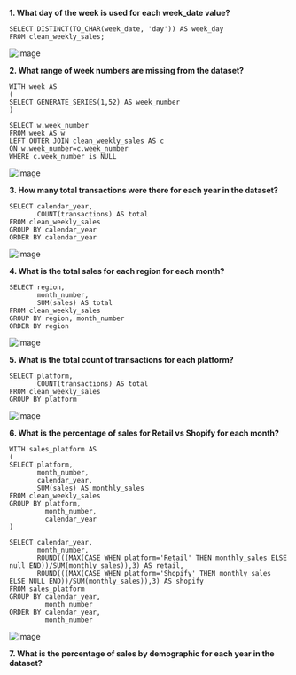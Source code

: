 __1. What day of the week is used for each week_date value?__
```
SELECT DISTINCT(TO_CHAR(week_date, 'day')) AS week_day 
FROM clean_weekly_sales;
```
![image](https://user-images.githubusercontent.com/89729029/135710988-38251f7e-04de-42e1-8f4e-07ea5e075b07.png)

__2. What range of week numbers are missing from the dataset?__
```
WITH week AS
(
SELECT GENERATE_SERIES(1,52) AS week_number
)

SELECT w.week_number
FROM week AS w
LEFT OUTER JOIN clean_weekly_sales AS c
ON w.week_number=c.week_number
WHERE c.week_number is NULL
```
![image](https://user-images.githubusercontent.com/89729029/135711310-d2a54af3-7676-4cc9-8a84-676dac184adc.png)

__3. How many total transactions were there for each year in the dataset?__
```
SELECT calendar_year, 
       COUNT(transactions) AS total
FROM clean_weekly_sales
GROUP BY calendar_year
ORDER BY calendar_year
```
![image](https://user-images.githubusercontent.com/89729029/135711398-8cd9fceb-28ae-4571-8e09-57ebd35eb8da.png)

__4. What is the total sales for each region for each month?__
```
SELECT region, 
       month_number, 
       SUM(sales) AS total
FROM clean_weekly_sales
GROUP BY region, month_number
ORDER BY region
```
![image](https://user-images.githubusercontent.com/89729029/135711515-abb4295d-c2e7-4976-82fc-8d401666b7c1.png)

__5. What is the total count of transactions for each platform?__
```
SELECT platform, 
       COUNT(transactions) AS total
FROM clean_weekly_sales
GROUP BY platform
```
![image](https://user-images.githubusercontent.com/89729029/135711596-b9f9cf81-b1ad-40a1-acd0-d79c12fe25b4.png)

__6. What is the percentage of sales for Retail vs Shopify for each month?__
```
WITH sales_platform AS 
(
SELECT platform, 
       month_number, 
       calendar_year, 
       SUM(sales) AS monthly_sales
FROM clean_weekly_sales
GROUP BY platform, 
         month_number, 
         calendar_year
)

SELECT calendar_year, 
       month_number, 
       ROUND(((MAX(CASE WHEN platform='Retail' THEN monthly_sales ELSE null END))/SUM(monthly_sales)),3) AS retail, 
       ROUND(((MAX(CASE WHEN platform='Shopify' THEN monthly_sales ELSE NULL END))/SUM(monthly_sales)),3) AS shopify
FROM sales_platform
GROUP BY calendar_year, 
         month_number
ORDER BY calendar_year, 
         month_number
```
![image](https://user-images.githubusercontent.com/89729029/135712809-7fa5e834-5dcd-4e8a-bb4b-59305653cb4e.png)

__7. What is the percentage of sales by demographic for each year in the dataset?__


                
